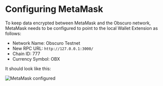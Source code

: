 # Configuring MetaMask

To keep data encrypted between MetaMask and the Obscuro network, MetaMask needs to be configured to point to the local Wallet Extension as follows:

* Network Name: Obscuro Testnet
* New RPC URL: `http://127.0.0.1:3000/`
* Chain ID: 777
* Currency Symbol: OBX

It should look like this:

![MetaMask configured](../../assets/images/metamask.png)